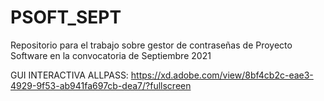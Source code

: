 # PSOFT_SEPT
Repositorio para el trabajo sobre gestor de contraseñas de Proyecto Software en la convocatoria de Septiembre 2021

GUI INTERACTIVA ALLPASS:
https://xd.adobe.com/view/8bf4cb2c-eae3-4929-9f53-ab941fa697cb-dea7/?fullscreen

